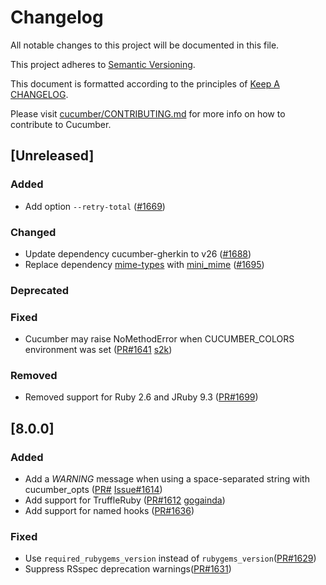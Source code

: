 # Changelog

All notable changes to this project will be documented in this file.

This project adheres to [Semantic Versioning](http://semver.org).

This document is formatted according to the principles of [Keep A CHANGELOG](http://keepachangelog.com).

Please visit [cucumber/CONTRIBUTING.md](https://github.com/cucumber/cucumber/blob/master/CONTRIBUTING.md) for more info on how to contribute to Cucumber.

## [Unreleased]
### Added
* Add option `--retry-total` ([#1669](https://github.com/cucumber/cucumber-ruby/pull/1669))

### Changed
* Update dependency cucumber-gherkin to v26 ([#1688](https://github.com/cucumber/cucumber-ruby/pull/1688))
* Replace dependency [mime-types](https://rubygems.org/gems/mime-types)
  with [mini_mime](https://rubygems.org/gems/mini_mime)
  ([#1695](https://github.com/cucumber/cucumber-ruby/pull/1695))

### Deprecated

### Fixed
- Cucumber may raise NoMethodError when CUCUMBER_COLORS environment was set ([PR#1641](https://github.com/cucumber/cucumber-ruby/pull/1641/) [s2k](https://github.com/s2k))

### Removed
- Removed support for Ruby 2.6 and JRuby 9.3 ([PR#1699](https://github.com/cucumber/cucumber-ruby/pull/1699))

## [8.0.0]

### Added
- Add a _WARNING_ message when using a space-separated string with cucumber_opts
  ([PR#](https://github.com/cucumber/cucumber-ruby/pull/1624)
  [Issue#1614](https://github.com/cucumber/cucumber-ruby/issues/1614))
- Add support for TruffleRuby
  ([PR#1612](https://github.com/cucumber/cucumber-ruby/pull/1612)
  [gogainda](https://github.com/gogainda))
- Add support for named hooks
  ([PR#1636](https://github.com/cucumber/cucumber-ruby/pull/1636))

### Fixed

- Use `required_rubygems_version` instead of `rubygems_version`([PR#1629](https://github.com/cucumber/cucumber-ruby/pull/1629))
- Suppress RSspec deprecation warnings([PR#1631](https://github.com/cucumber/cucumber-ruby/pull/1631))
